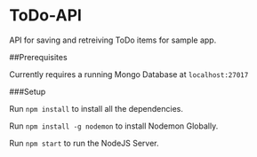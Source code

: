 # ToDo-API

API for saving and retreiving ToDo items for sample app.


##Prerequisites

Currently requires a running Mongo Database at `localhost:27017`


###Setup

Run `npm install` to install all the dependencies.

Run `npm install -g nodemon` to install Nodemon Globally.

Run `npm start` to run the NodeJS Server.